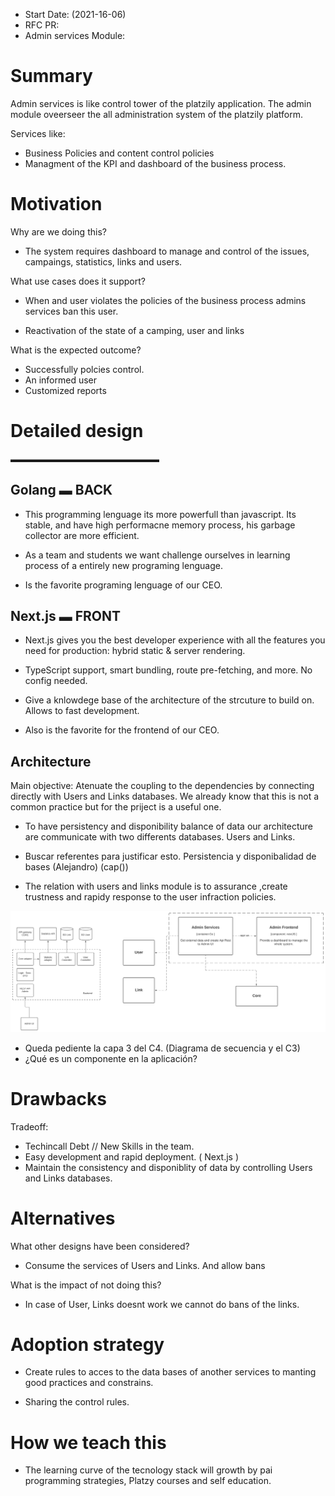 - Start Date: (2021-16-06)
- RFC PR: 
- Admin services Module: 

# Summary

Admin services is like  control tower of the platzily application.  The admin module oveerseer the all administration system of the platzily platform.

Services like: 

* Business Policies and content control policies 
* Managment of the KPI and dashboard of the business process.


# Motivation

Why are we doing this?

* The system requires dashboard to manage and control of the issues, campaings, statistics, links and users.

What use cases does it support? 

* When and user violates the policies of the business process admins services ban this user.

* Reactivation of the state of a camping, user and links

What is the expected outcome?

* Successfully polcies control.
* An informed user
* Customized reports



# Detailed design
▬▬▬▬▬▬▬▬▬▬▬▬▬▬▬▬▬

## Golang ▬ BACK

* This programming lenguage its more powerfull than javascript. Its stable, and have high performacne memory process, his garbage collector are more efficient.

* As a team and students we want challenge ourselves in learning process of a entirely new programing lenguage.

* Is the favorite programing lenguage of our CEO.


## Next.js ▬ FRONT

* Next.js gives you the best developer experience with all the features you need for production: hybrid static & server rendering.

* TypeScript support, smart bundling, route pre-fetching, and more. No config needed.


* Give a knlowdege base of the architecture of the strcuture to build on. Allows to fast development.

* Also is the favorite for the frontend of our CEO.


## Architecture


Main objective: Atenuate the coupling to the dependencies by connecting directly with Users and Links databases.
We already know that this is not a common practice but for the priject is a useful one.

* To have persistency and disponibility balance  of data our architecture are communicate with two differents databases. Users and Links.

* Buscar referentes para justificar esto.  Persistencia y disponibalidad de bases  (Alejandro) (cap())

* The relation with users and links module is to assurance ,create trustness and rapidy response to the user infraction policies.

![Architecture](./images/Admin_Platzily.svg)


* Queda pediente la capa 3 del C4. (Diagrama de secuencia y el C3)
* ¿Qué es un componente en la aplicación?


# Drawbacks


Tradeoff:

* Techincall Debt // New Skills in the team.
* Easy development and rapid deployment. ( Next.js )
* Maintain the consistency and disponiblity of data by controlling Users and Links databases.



# Alternatives

What other designs have been considered? 

* Consume the services of Users and Links. And allow bans


What is the impact of not doing this?

* In case of User, Links doesnt work we cannot do bans of the links.



# Adoption strategy

* Create rules to acces to the data bases of another services to manting good practices and constrains.

* Sharing the control rules.


# How we teach this

* The learning curve of the tecnology stack will growth by pai programming strategies, Platzy courses and self education.

